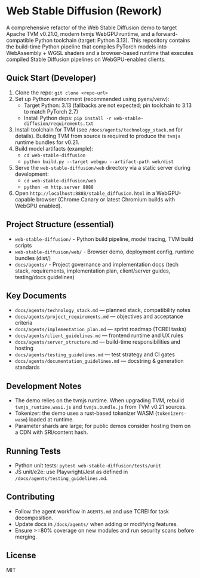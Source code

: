 # Web Stable Diffusion (Rework)

A comprehensive refactor of the Web Stable Diffusion demo to target Apache TVM v0.21.0, modern tvmjs WebGPU runtime, and a forward-compatible Python toolchain (target: Python 3.13). This repository contains the build-time Python pipeline that compiles PyTorch models into WebAssembly + WGSL shaders and a browser-based runtime that executes compiled Stable Diffusion pipelines on WebGPU-enabled clients.

## Quick Start (Developer)
1. Clone the repo: `git clone <repo-url>`
2. Set up Python environment (recommended using pyenv/venv):
   - Target Python: 3.13 (fallbacks are not expected; pin toolchain to 3.13 to match PyTorch 2.7)
   - Install Python deps: `pip install -r web-stable-diffusion/requirements.txt`
3. Install toolchain for TVM (see `/docs/agents/technology_stack.md` for details). Building TVM from source is required to produce the `tvmjs` runtime bundles for v0.21.
4. Build model artifacts (example):
   - `cd web-stable-diffusion`
   - `python build.py --target webgpu --artifact-path web/dist`
5. Serve the `web-stable-diffusion/web` directory via a static server during development:
   - `cd web-stable-diffusion/web`
   - `python -m http.server 8888`
6. Open `http://localhost:8888/stable_diffusion.html` in a WebGPU-capable browser (Chrome Canary or latest Chromium builds with WebGPU enabled).

## Project Structure (essential)
- `web-stable-diffusion/` - Python build pipeline, model tracing, TVM build scripts
- `web-stable-diffusion/web/` - Browser demo, deployment config, runtime bundles (dist/)
- `docs/agents/` - Project governance and implementation docs (tech stack, requirements, implementation plan, client/server guides, testing/docs guidelines)

## Key Documents
- `docs/agents/technology_stack.md` — planned stack, compatibility notes
- `docs/agents/project_requirements.md` — objectives and acceptance criteria
- `docs/agents/implementation_plan.md` — sprint roadmap (TCREI tasks)
- `docs/agents/client_guidelines.md` — frontend runtime and UX rules
- `docs/agents/server_structure.md` — build-time responsibilities and hosting
- `docs/agents/testing_guidelines.md` — test strategy and CI gates
- `docs/agents/documentation_guidelines.md` — docstring & generation standards

## Development Notes
- The demo relies on the tvmjs runtime. When upgrading TVM, rebuild `tvmjs_runtime.wasi.js` and `tvmjs.bundle.js` from TVM v0.21 sources.
- Tokenizer: the demo uses a rust-based tokenizer WASM (`tokenizers-wasm`) loaded at runtime.
- Parameter shards are large; for public demos consider hosting them on a CDN with SRI/content hash.

## Running Tests
- Python unit tests: `pytest web-stable-diffusion/tests/unit`
- JS unit/e2e: use Playwright/Jest as defined in `/docs/agents/testing_guidelines.md`.

## Contributing
- Follow the agent workflow in `AGENTS.md` and use TCREI for task decomposition.
- Update docs in `/docs/agents/` when adding or modifying features.
- Ensure >=80% coverage on new modules and run security scans before merging.

## License
MIT